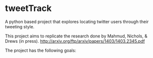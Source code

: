 tweetTrack
==========

A python based project that explores locating twitter users through their tweeting style.

This project aims to replicate the research done by Mahmud, Nichols, & Drews (in press). http://arxiv.org/ftp/arxiv/papers/1403/1403.2345.pdf

The project has the following goals: 

